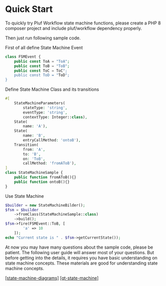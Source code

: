 # Quick Start

To quickly try Pluf Workflow state machine functions, please create a PHP 8 composer project and 
include pluf/workflow dependency properly. 

Then just run following sample code.


First of all define State Machine Event

```php
class FSMEvent {
    public const ToA = "ToA";
    public const ToB = "ToB";
    public const ToC = ToC";
    public const ToD = "ToD";
}
```

Define State Machine Class and its transitions

```php
#[
	StateMachineParameters(
		stateType: 'string', 
		eventType: 'string', 
		contextType: Integer::class),
	State(
		name: 'A'),
	State(
		name: 'B',
		entryCallMethod: 'ontoB'),
	Transition(
		from: 'A',
		to: 'B',
		on: 'ToB',
		callMethod: 'fromAToB'),
]
class StateMachineSample { 
	public function fromAToB(){}
	public function ontoB(){}
}
```

Use State Machine

```php
$builder = new StateMachineBilder();
$fsm = $builder
	->fromClass(StateMachineSample::class)
	->build();
$fsm->fire(FSMEvent::ToB, [
		'a' => 10
	]);
echo "Current state is " . $fsm->getCurrentState());
```

At now you may have many questions about the sample code, please be patient. The following user 
guide will answer most of your questions. But before getting into the details, it requires you 
have basic understanding on state machine concepts. These materials are good for understanding 
state machine concepts. 

[[state-machine-diagrams]][9] 
[[qt-state-machine]][10]

[9]: http://www.uml-diagrams.org/state-machine-diagrams.html
[10]: http://qt-project.org/doc/qt-4.8/statemachine-api.html


